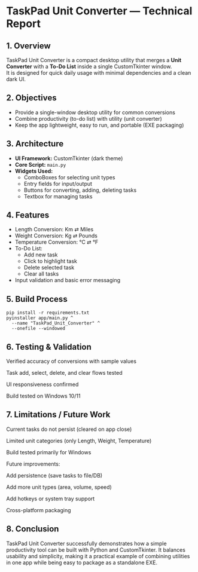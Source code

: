 # TaskPad Unit Converter — Technical Report

## 1. Overview
TaskPad Unit Converter is a compact desktop utility that merges a **Unit Converter** with a **To-Do List** inside a single CustomTkinter window.  
It is designed for quick daily usage with minimal dependencies and a clean dark UI.

## 2. Objectives
- Provide a single-window desktop utility for common conversions
- Combine productivity (to-do list) with utility (unit converter)
- Keep the app lightweight, easy to run, and portable (EXE packaging)

## 3. Architecture
- **UI Framework:** CustomTkinter (dark theme)
- **Core Script:** `main.py`
- **Widgets Used:**
  - ComboBoxes for selecting unit types
  - Entry fields for input/output
  - Buttons for converting, adding, deleting tasks
  - Textbox for managing tasks

## 4. Features
- Length Conversion: Km ⇄ Miles  
- Weight Conversion: Kg ⇄ Pounds  
- Temperature Conversion: °C ⇄ °F  
- To-Do List:
  - Add new task
  - Click to highlight task
  - Delete selected task
  - Clear all tasks
- Input validation and basic error messaging

## 5. Build Process
 
    pip install -r requirements.txt
    pyinstaller app/main.py ^
      --name "TaskPad_Unit_Converter" ^
      --onefile --windowed



## 6. Testing & Validation

Verified accuracy of conversions with sample values

Task add, select, delete, and clear flows tested

UI responsiveness confirmed

Build tested on Windows 10/11

## 7. Limitations / Future Work

Current tasks do not persist (cleared on app close)

Limited unit categories (only Length, Weight, Temperature)

Build tested primarily for Windows

Future improvements:

Add persistence (save tasks to file/DB)

Add more unit types (area, volume, speed)

Add hotkeys or system tray support

Cross-platform packaging

## 8. Conclusion

TaskPad Unit Converter successfully demonstrates how a simple productivity tool can be built with Python and CustomTkinter.
It balances usability and simplicity, making it a practical example of combining utilities in one app while being easy to package as a standalone EXE.






